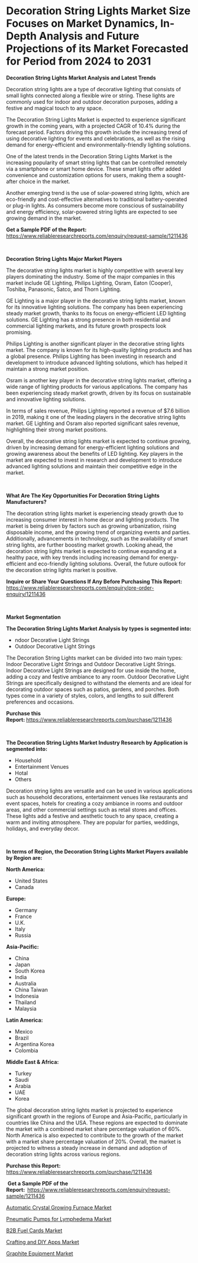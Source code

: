 <p><h1>Decoration String Lights Market Size Focuses on Market Dynamics, In-Depth Analysis and Future Projections of its Market Forecasted for Period from 2024 to 2031</h1></p><p><strong>Decoration String Lights Market Analysis and Latest Trends</strong></p>
<p><p>Decoration string lights are a type of decorative lighting that consists of small lights connected along a flexible wire or string. These lights are commonly used for indoor and outdoor decoration purposes, adding a festive and magical touch to any space.</p><p>The Decoration String Lights Market is expected to experience significant growth in the coming years, with a projected CAGR of 10.4% during the forecast period. Factors driving this growth include the increasing trend of using decorative lighting for events and celebrations, as well as the rising demand for energy-efficient and environmentally-friendly lighting solutions.</p><p>One of the latest trends in the Decoration String Lights Market is the increasing popularity of smart string lights that can be controlled remotely via a smartphone or smart home device. These smart lights offer added convenience and customization options for users, making them a sought-after choice in the market.</p><p>Another emerging trend is the use of solar-powered string lights, which are eco-friendly and cost-effective alternatives to traditional battery-operated or plug-in lights. As consumers become more conscious of sustainability and energy efficiency, solar-powered string lights are expected to see growing demand in the market.</p></p>
<p><strong>Get a Sample PDF of the Report:&nbsp;</strong> <a href="https://www.reliableresearchreports.com/enquiry/request-sample/1211436">https://www.reliableresearchreports.com/enquiry/request-sample/1211436</a></p>
<p>&nbsp;</p>
<p><strong>Decoration String Lights Major Market Players</strong></p>
<p><p>The decorative string lights market is highly competitive with several key players dominating the industry. Some of the major companies in this market include GE Lighting, Philips Lighting, Osram, Eaton (Cooper), Toshiba, Panasonic, Satco, and Thorn Lighting. </p><p>GE Lighting is a major player in the decorative string lights market, known for its innovative lighting solutions. The company has been experiencing steady market growth, thanks to its focus on energy-efficient LED lighting solutions. GE Lighting has a strong presence in both residential and commercial lighting markets, and its future growth prospects look promising.</p><p>Philips Lighting is another significant player in the decorative string lights market. The company is known for its high-quality lighting products and has a global presence. Philips Lighting has been investing in research and development to introduce advanced lighting solutions, which has helped it maintain a strong market position. </p><p>Osram is another key player in the decorative string lights market, offering a wide range of lighting products for various applications. The company has been experiencing steady market growth, driven by its focus on sustainable and innovative lighting solutions. </p><p>In terms of sales revenue, Philips Lighting reported a revenue of $7.6 billion in 2019, making it one of the leading players in the decorative string lights market. GE Lighting and Osram also reported significant sales revenue, highlighting their strong market positions.</p><p>Overall, the decorative string lights market is expected to continue growing, driven by increasing demand for energy-efficient lighting solutions and growing awareness about the benefits of LED lighting. Key players in the market are expected to invest in research and development to introduce advanced lighting solutions and maintain their competitive edge in the market.</p></p>
<p>&nbsp;</p>
<p><strong>What Are The Key Opportunities For Decoration String Lights Manufacturers?</strong></p>
<p><p>The decoration string lights market is experiencing steady growth due to increasing consumer interest in home decor and lighting products. The market is being driven by factors such as growing urbanization, rising disposable income, and the growing trend of organizing events and parties. Additionally, advancements in technology, such as the availability of smart string lights, are further boosting market growth. Looking ahead, the decoration string lights market is expected to continue expanding at a healthy pace, with key trends including increasing demand for energy-efficient and eco-friendly lighting solutions. Overall, the future outlook for the decoration string lights market is positive.</p></p>
<p><strong>Inquire or Share Your Questions If Any Before Purchasing This Report:</strong> <a href="https://www.reliableresearchreports.com/enquiry/pre-order-enquiry/1211436">https://www.reliableresearchreports.com/enquiry/pre-order-enquiry/1211436</a></p>
<p>&nbsp;</p>
<p><strong>Market Segmentation</strong></p>
<p><strong>The Decoration String Lights Market Analysis by types is segmented into:</strong></p>
<p><ul><li>ndoor Decorative Light Strings</li><li>Outdoor Decorative Light Strings</li></ul></p>
<p><p>The Decoration String Lights market can be divided into two main types: Indoor Decorative Light Strings and Outdoor Decorative Light Strings. Indoor Decorative Light Strings are designed for use inside the home, adding a cozy and festive ambiance to any room. Outdoor Decorative Light Strings are specifically designed to withstand the elements and are ideal for decorating outdoor spaces such as patios, gardens, and porches. Both types come in a variety of styles, colors, and lengths to suit different preferences and occasions.</p></p>
<p><strong>Purchase this Report:&nbsp;</strong><a href="https://www.reliableresearchreports.com/purchase/1211436">https://www.reliableresearchreports.com/purchase/1211436</a></p>
<p>&nbsp;</p>
<p><strong>The Decoration String Lights Market Industry Research by Application is segmented into:</strong></p>
<p><ul><li>Household</li><li>Entertainment Venues</li><li>Hotal</li><li>Others</li></ul></p>
<p><p>Decoration string lights are versatile and can be used in various applications such as household decorations, entertainment venues like restaurants and event spaces, hotels for creating a cozy ambiance in rooms and outdoor areas, and other commercial settings such as retail stores and offices. These lights add a festive and aesthetic touch to any space, creating a warm and inviting atmosphere. They are popular for parties, weddings, holidays, and everyday decor.</p></p>
<p>&nbsp;</p>
<p><strong>In terms of Region, the Decoration String Lights Market Players available by Region are:</strong></p>
<p>
    <p> <strong> North America: </strong>
        <ul>
            <li>United States</li>
            <li>Canada</li>
        </ul>
        </p> 
    <p> <strong> Europe: </strong>
        <ul>
            <li>Germany</li>
            <li>France</li>
            <li>U.K.</li>
            <li>Italy</li>
            <li>Russia</li>
        </ul>
        </p> 
    <p> <strong> Asia-Pacific: </strong>
        <ul>
            <li>China</li>
            <li>Japan</li>
            <li>South Korea</li>
            <li>India</li>
            <li>Australia</li>
            <li>China Taiwan</li>
            <li>Indonesia</li>
            <li>Thailand</li>
            <li>Malaysia</li>
        </ul>
        </p> 
    <p> <strong> Latin America: </strong>
        <ul>
            <li>Mexico</li>
            <li>Brazil</li>
            <li>Argentina Korea</li>
            <li>Colombia</li>
        </ul>
        </p> 
    <p> <strong> Middle East & Africa: </strong>
        <ul>
            <li>Turkey</li>
            <li>Saudi</li>
            <li>Arabia</li>
            <li>UAE</li>
            <li>Korea</li>
        </ul>
    </p>
    </p>
<p><p>The global decoration string lights market is projected to experience significant growth in the regions of Europe and Asia-Pacific, particularly in countries like China and the USA. These regions are expected to dominate the market with a combined market share percentage valuation of 60%. North America is also expected to contribute to the growth of the market with a market share percentage valuation of 20%. Overall, the market is projected to witness a steady increase in demand and adoption of decoration string lights across various regions.</p></p>
<p><strong>Purchase this Report: </strong><a href="https://www.reliableresearchreports.com/purchase/1211436">https://www.reliableresearchreports.com/purchase/1211436</a></p>
<p>&nbsp;<strong>Get a Sample PDF of the Report:&nbsp;&nbsp;</strong><a href="https://www.reliableresearchreports.com/enquiry/request-sample/1211436">https://www.reliableresearchreports.com/enquiry/request-sample/1211436</a></p>
<p><strong></strong></p>
<p><p><a href="https://medium.com/@beauhagenes2023/automatic-crystal-growing-furnace-market-insight-market-trends-growth-forecasted-from-2024-to-448794a813d6">Automatic Crystal Growing Furnace Market</a></p><p><a href="https://github.com/nicholepatriciadoylenwnrjr0/Market-Research-Report-List-1/blob/main/pneumatic-pumps-for-lymphedema-market.md">Pneumatic Pumps for Lymphedema Market</a></p><p><a href="https://medium.com/@beauhagenes2023/b2b-fuel-cards-market-insights-into-market-cagr-market-trends-and-growth-strategies-4547cfa276e7">B2B Fuel Cards Market</a></p><p><a href="https://medium.com/@suepiper766/crafting-and-diy-apps-market-outlook-industry-overview-and-forecast-2024-to-2031-1cce65d4da53">Crafting and DIY Apps Market</a></p><p><a href="https://github.com/sofayahoo2023/Market-Research-Report-List-3/blob/main/graphite-equipment-market.md">Graphite Equipment Market</a></p></p>